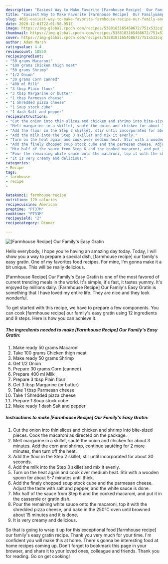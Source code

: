 ```yaml
---
description: "Easiest Way to Make Favorite [Farmhouse Recipe]  Our Family&amp;#39;s Easy Gratin"
title: "Easiest Way to Make Favorite [Farmhouse Recipe]  Our Family&amp;#39;s Easy Gratin"
slug: 4691-easiest-way-to-make-favorite-farmhouse-recipe-our-family-and-39-s-easy-gratin
date: 2020-12-01T22:01:58.951Z
image: https://img-global.cpcdn.com/recipes/5388183165468672/751x532cq70/farmhouse-recipe-our-familys-easy-gratin-recipe-main-photo.jpg
thumbnail: https://img-global.cpcdn.com/recipes/5388183165468672/751x532cq70/farmhouse-recipe-our-familys-easy-gratin-recipe-main-photo.jpg
cover: https://img-global.cpcdn.com/recipes/5388183165468672/751x532cq70/farmhouse-recipe-our-familys-easy-gratin-recipe-main-photo.jpg
author: Adam Marsh
ratingvalue: 4.4
reviewcount: 10550
recipeingredient:
- "50 grams Macaroni"
- "100 grams Chicken thigh meat"
- "50 grams Shrimp"
- "1/2 Onion"
- "30 grams Corn canned"
- "400 ml Milk"
- "3 tbsp Plain flour"
- "3 tbsp Margarine or butter"
- "1 tbsp Parmesan cheese"
- "1 Shredded pizza cheese"
- "1 Soup stock cube"
- "1 dash Salt and pepper"
recipeinstructions:
- "Cut the onion into thin slices and chicken and shrimp into bite-sized pieces. Cook the macaroni as directed on the package."
- "Melt margarine in a skillet, sauté the onion and chicken for about 3 minutes.  Add the corn and shrimp, continue sautéing for 2 more minutes, then turn off the heat."
- "Add the flour in the Step 2 skillet, stir until incorporated for about 30 seconds."
- "Add the milk into the Step 3 skillet and mix it evenly."
- "Turn on the heat again and cook over medium heat. Stir with a wooden spoon for about 5-7 minutes until thick."
- "Add the finely chopped soup stock cube and the parmesan cheese. Adjust the taste with salt and pepper, and the white sauce is done."
- "Mix half of the sauce from Step 6 and the cooked macaroni, and put it in the casserole or gratin dish."
- "Pour the remaining white sauce onto the macaroni, top it with the shredded pizza cheese, and bake in the 250℃ oven until browned about 15 minutes and it is done."
- "It is very creamy and delicious."
categories:
- Recipe
tags:
- farmhouse
- recipe
- 

katakunci: farmhouse recipe  
nutrition: 120 calories
recipecuisine: American
preptime: "PT37M"
cooktime: "PT33M"
recipeyield: "2"
recipecategory: Dinner

---
```



![[Farmhouse Recipe]  Our Family&#39;s Easy Gratin](https://img-global.cpcdn.com/recipes/5388183165468672/751x532cq70/farmhouse-recipe-our-familys-easy-gratin-recipe-main-photo.jpg)

Hello everybody, I hope you're having an amazing day today. Today, I will show you a way to prepare a special dish, [farmhouse recipe]  our family&#39;s easy gratin. One of my favorites food recipes. For mine, I'm gonna make it a bit unique. This will be really delicious.

[Farmhouse Recipe]  Our Family&#39;s Easy Gratin is one of the most favored of current trending meals in the world. It's simple, it's fast, it tastes yummy. It's enjoyed by millions daily. [Farmhouse Recipe]  Our Family&#39;s Easy Gratin is something that I have loved my entire life. They are nice and they look wonderful.




To get started with this recipe, we have to prepare a few components. You can cook [farmhouse recipe]  our family&#39;s easy gratin using 12 ingredients and 9 steps. Here is how you can achieve it.

<!--inarticleads1-->

##### The ingredients needed to make [Farmhouse Recipe]  Our Family&#39;s Easy Gratin:

1. Make ready 50 grams Macaroni
1. Take 100 grams Chicken thigh meat
1. Make ready 50 grams Shrimp
1. Get 1/2 Onion
1. Prepare 30 grams Corn (canned)
1. Prepare 400 ml Milk
1. Prepare 3 tbsp Plain flour
1. Get 3 tbsp Margarine (or butter)
1. Take 1 tbsp Parmesan cheese
1. Take 1 Shredded pizza cheese
1. Prepare 1 Soup stock cube
1. Make ready 1 dash Salt and pepper




<!--inarticleads2-->

##### Instructions to make [Farmhouse Recipe]  Our Family&#39;s Easy Gratin:

1. Cut the onion into thin slices and chicken and shrimp into bite-sized pieces. Cook the macaroni as directed on the package.
1. Melt margarine in a skillet, sauté the onion and chicken for about 3 minutes.  Add the corn and shrimp, continue sautéing for 2 more minutes, then turn off the heat.
1. Add the flour in the Step 2 skillet, stir until incorporated for about 30 seconds.
1. Add the milk into the Step 3 skillet and mix it evenly.
1. Turn on the heat again and cook over medium heat. Stir with a wooden spoon for about 5-7 minutes until thick.
1. Add the finely chopped soup stock cube and the parmesan cheese. Adjust the taste with salt and pepper, and the white sauce is done.
1. Mix half of the sauce from Step 6 and the cooked macaroni, and put it in the casserole or gratin dish.
1. Pour the remaining white sauce onto the macaroni, top it with the shredded pizza cheese, and bake in the 250℃ oven until browned about 15 minutes and it is done.
1. It is very creamy and delicious.




So that is going to wrap it up for this exceptional food [farmhouse recipe]  our family&#39;s easy gratin recipe. Thank you very much for your time. I'm confident you will make this at home. There's gonna be interesting food at home recipes coming up. Don't forget to bookmark this page in your browser, and share it to your loved ones, colleague and friends. Thank you for reading. Go on get cooking!
